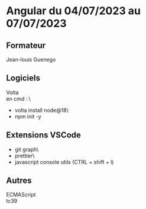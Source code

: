 # Angular du 04/07/2023 au 07/07/2023

## Formateur

Jean-louis Guenego

## Logiciels

Volta\
en cmd : \

- volta install node@18\
- npm init -y

## Extensions VSCode

- git graph\
- prettier\
- javascript console utils (CTRL + shift + l)

## Autres

ECMAScript\
tc39
